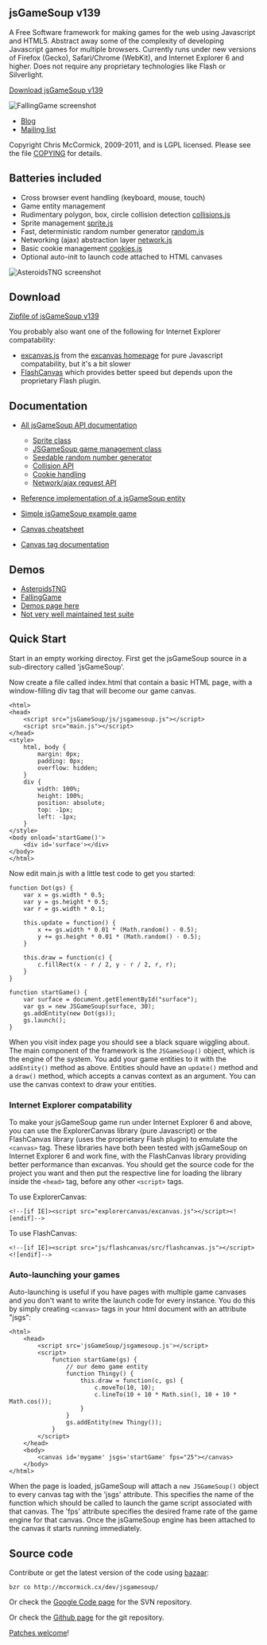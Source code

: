 jsGameSoup v139
--------------

A Free Software framework for making games for the web using Javascript and HTML5. Abstract away some of the complexity of developing Javascript games for multiple browsers. Currently runs under new versions of Firefox (Gecko), Safari/Chrome (WebKit), and Internet Explorer 6 and higher. Does not require any proprietary technologies like Flash or Silverlight.

[Download jsGameSoup v139](http://mccormick.cx/projects/jsGameSoup/jsGameSoup-v139.zip)

![FallingGame screenshot](http://mccormick.cx/projects/jsGameSoup/screenshots/FallingGame.png)

 * [Blog](http://mccormick.cx/news/tags/jsgamesoup)
 * [Mailing list](http://groups.google.com/group/jsgamesoup)

Copyright Chris McCormick, 2009-2011, and is LGPL licensed. Please see the file [COPYING](http://mccormick.cx/projects/jsGameSoup/COPYING) for details.

Batteries included
------------------

 * Cross browser event handling (keyboard, mouse, touch)
 * Game entity management
 * Rudimentary polygon, box, circle collision detection [collisions.js](http://mccormick.cx/projects/jsGameSoup/js/js/collisions.js)
 * Sprite management [sprite.js](http://mccormick.cx/projects/jsGameSoup/js/js/sprite.js)
 * Fast, deterministic random number generator [random.js](http://mccormick.cx/projects/jsGameSoup/js/js/random.js)
 * Networking (ajax) abstraction layer [network.js](http://mccormick.cx/projects/jsGameSoup/js/js/network.js)
 * Basic cookie management [cookies.js](http://mccormick.cx/projects/jsGameSoup/js/js/cookies.js)
 * Optional auto-init to launch code attached to HTML canvases

![AsteroidsTNG screenshot](http://mccormick.cx/projects/jsGameSoup/screenshots/AsteroidsTNG.png)

Download
--------

[Zipfile of jsGameSoup v139](http://mccormick.cx/projects/jsGameSoup/jsGameSoup-v139.zip)

You probably also want one of the following for Internet Explorer compatability:

 * [excanvas.js](http://explorercanvas.googlecode.com/svn/trunk/excanvas.js) from the [excanvas homepage](http://code.google.com/p/explorercanvas/) for pure Javascript compatability, but it's a bit slower
 * [FlashCanvas](http://flashcanvas.net/download) which provides better speed but depends upon the proprietary Flash plugin.

Documentation
-------------

 * [All jsGameSoup API documentation](http://mccormick.cx/projects/jsGameSoup/jsdocs)
   * [Sprite class](http://mccormick.cx/projects/jsGameSoup/jsdocs/symbols/Sprite.html)
   * [JSGameSoup game management class](http://mccormick.cx/projects/jsGameSoup/jsdocs/symbols/JSGameSoup.html)
   * [Seedable random number generator](http://mccormick.cx/projects/jsGameSoup/jsdocs/symbols/SeedableRandom.html)
   * [Collision API](http://mccormick.cx/projects/jsGameSoup/jsdocs/symbols/collide.html)
   * [Cookie handling](http://mccormick.cx/projects/jsGameSoup/jsdocs/symbols/cookies.html)
   * [Network/ajax request API](http://mccormick.cx/projects/jsGameSoup/jsdocs/symbols/network.html)


 * [Reference implementation of a jsGameSoup entity](http://mccormick.cx/projects/jsGameSoup/jsdocs/symbols/ExampleEntity.html)
 * [Simple jsGameSoup example game](http://mccormick.cx/projects/jsGameSoup/jsdocs/symbols/src/example-game.js.html)


 * [Canvas cheatsheet](http://www.nihilogic.dk/labs/canvas_sheet/HTML5_Canvas_Cheat_Sheet.png)
 * [Canvas tag documentation](http://www.whatwg.org/specs/web-apps/current-work/multipage/the-canvas-element.html#the-canvas-element)

Demos
-----

 * [AsteroidsTNG](http://mccormick.cx/dev/blogref/AsteroidsTNG/)
 * [FallingGame](http://mccormick.cx/dev/blogref/FallingGame/)
 * [Demos page here](http://mccormick.cx/projects/jsGameSoup/demos)
 * [Not very well maintained test suite](http://mccormick.cx/projects/jsGameSoup/tests)

Quick Start
-----------

Start in an empty working directoy. First get the jsGameSoup source in a sub-directory called 'jsGameSoup'.

Now create a file called index.html that contain a basic HTML page, with a window-filling div tag that will become our game canvas.

	<html>
	<head>
		<script src="jsGameSoup/js/jsgamesoup.js"></script>
		<script src="main.js"></script>
	</head>
	<style>
		html, body {
			margin: 0px;
			padding: 0px;
			overflow: hidden;
		}
		div {
			width: 100%;
			height: 100%;
			position: absolute;
			top: -1px;
			left: -1px;
		}
	</style>
	<body onload='startGame()'>
		<div id='surface'></div>
	</body>
	</html>

Now edit main.js with a little test code to get you started:

	function Dot(gs) {
		var x = gs.width * 0.5;
		var y = gs.height * 0.5;
		var r = gs.width * 0.1;
		
		this.update = function() {
			x += gs.width * 0.01 * (Math.random() - 0.5);
			y += gs.height * 0.01 * (Math.random() - 0.5);
		}
		
		this.draw = function(c) {
			c.fillRect(x - r / 2, y - r / 2, r, r);
		}
	}
	
	function startGame() {
		var surface = document.getElementById("surface");
		var gs = new JSGameSoup(surface, 30);
		gs.addEntity(new Dot(gs));
		gs.launch();
	}

When you visit index page you should see a black square wiggling about. The main component of the framework is the `JSGameSoup()` object, which is the engine of the system. You add your game entities to it with the `addEntity()` method as above. Entities should have an `update()` method and a `draw()` method, which accepts a canvas context as an argument. You can use the canvas context to draw your entities.

### Internet Explorer compatability ###

To make your jsGameSoup game run under Internet Explorer 6 and above, you can use the ExplorerCanvas library (pure Javascript) or the FlashCanvas library (uses the proprietary Flash plugin) to emulate the `<canvas>` tag. These libraries have both been tested with jsGameSoup on Internet Explorer 6 and work fine, with the FlashCanvas library providing better performance than excanvas. You should get the source code for the project you want and then put the respective line for loading the library inside the `<head>` tag, before any other `<script>` tags.

To use ExplorerCanvas:

	<!--[if IE]><script src="explorercanvas/excanvas.js"></script><![endif]-->

To use FlashCanvas:

	<!--[if IE]><script src="js/flashcanvas/src/flashcanvas.js"></script><![endif]-->

### Auto-launching your games ###

Auto-launching is useful if you have pages with multiple game canvases and you don't want to write the launch code for every instance. You do this by simply creating `<canvas>` tags in your html document with an attribute "jsgs":

	<html>
		<head>
			<script src='jsGameSoup/jsgamesoup.js'></script>
			<script>
				function startGame(gs) {
					// our demo game entity
					function Thingy() {
						this.draw = function(c, gs) {
							c.moveTo(10, 10);
							c.lineTo(10 + 10 * Math.sin(), 10 + 10 * Math.cos());
						}
					}
					gs.addEntity(new Thingy());
				}
			</script>
		</head>
		<body>
			<canvas id='mygame' jsgs='startGame' fps="25"></canvas>
		</body>
	</html>

When the page is loaded, jsGameSoup will attach a `new JSGameSoup()` object to every canvas tag with the 'jsgs' attribute. This specifies the name of the function which should be called to launch the game script associated with that canvas. The 'fps' attribute specifies the desired frame rate of the game engine for that canvas. Once the jsGameSoup engine has been attached to the canvas it starts running immediately.

Source code
-----------

Contribute or get the latest version of the code using [bazaar](http://bazaar-vcs.org/):

	bzr co http://mccormick.cx/dev/jsgamesoup/

Or check the [Google Code page](http://code.google.com/p/jsgamesoup/) for the SVN repository.

Or check the [Github page](https://github.com/chr15m/jsGameSoup) for the git repository.


[Patches welcome](mailto:chris@mccormick.cx)!
